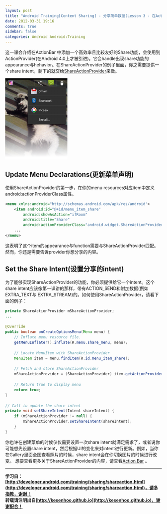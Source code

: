 ```yaml
---
layout: post
title: "Android Training[Content Sharing] - 分享简单数据(Lesson 3 - 在Actionbar上添加分享功能)"
date: 2012-03-31 19:16
comments: true
sidebar: false
categories: Android Android:Training
---
```


这一课会介绍在ActionBar 中添加一个高效率且比较友好的Share功能，会使用到ActionProvider(在Android 4.0上才被引进)。它会handle出现share功能的appearance与hehavior。在ShareActionProvider的例子里面，你之需要提供一个share intent，剩下的就交给[ShareActionProvider](https://developer.android.com/reference/android/widget/ShareActionProvider.html)来做。

![actionbar-shareaction.png](/images/articles/actionbar-shareaction.png "Figure 1. The ShareActionProvider in the Gallery app.")

<!-- more -->

## Update Menu Declarations(更新菜单声明)
使用ShareActionProvider的第一步，在你的menu resources对应item中定义android:actionProviderClass属性。
```xml
<menu xmlns:android="http://schemas.android.com/apk/res/android">
    <item android:id="@+id/menu_item_share"
        android:showAsAction="ifRoom"  
        android:title="Share"  
        android:actionProviderClass="android.widget.ShareActionProvider" />  
    ...
</menu>
```
这表明了这个item的appearance与function需要与ShareActionProvider匹配。然而，你还是需要告诉provider你想分享的内容。

## Set the Share Intent(设置分享的intent)
为了能够实现ShareActionProvider的功能，你必须提供给它一个intent。这个share intent应该像第一课讲的那样，带有ACTION_SEND和附加数据(例如EXTRA_TEXT与 EXTRA_STREAM)的。如何使用ShareActionProvider，请看下面的例子：
```java
private ShareActionProvider mShareActionProvider;  
...  
  
@Override  
public boolean onCreateOptionsMenu(Menu menu) {  
    // Inflate menu resource file.  
    getMenuInflater().inflate(R.menu.share_menu, menu);  
  
    // Locate MenuItem with ShareActionProvider  
    MenuItem item = menu.findItem(R.id.menu_item_share);  
  
    // Fetch and store ShareActionProvider  
    mShareActionProvider = (ShareActionProvider) item.getActionProvider();  
  
    // Return true to display menu  
    return true;  
}  
  
// Call to update the share intent  
private void setShareIntent(Intent shareIntent) {  
    if (mShareActionProvider != null) {  
        mShareActionProvider.setShareIntent(shareIntent);  
    }  
}  
```
你也许在创建菜单的时候仅仅需要设置一次share intent就满足需求了，或者说你可能想先设置share intent，然后根据UI的变化来对intent进行更新。例如，当你在Gallery里面全图查看照片的时候，share intent会在你切换图片的时候进行改变。
想要查看更多关于ShareActionProvider的内容，请查看[Action Bar](https://developer.android.com/guide/topics/ui/actionbar.html#ActionProvider) 。

*********************************
**学习自：[http://developer.android.com/training/sharing/shareaction.html](http://developer.android.com/training/sharing/shareaction.html)，请多指教，谢谢！**  
**转载请注明出自[http://kesenhoo.github.io](http://kesenhoo.github.io)，谢谢配合！**






